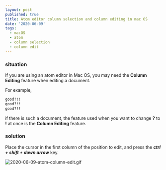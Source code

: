 ```yaml
---
layout: post
published: true
title: Atom editor column selection and column editing in mac OS
date: '2020-06-09'
tags:
  - macOS
  - atom
  - column selection
  - column edit
---
```

### situation

If you are using an atom editor in Mac OS, you may need the **Column Editing** feature when editing a document.

For example,

```bash
good?!!
good?!!
good?!!
```
if there is such a document, the feature used when you want to change **?** to **!** at once is the **Column Editing** feature.

### solution

Place the cursor in the first column of the position to edit, and press the ***ctrl + shift + down arrow*** key.

![2020-06-09-atom-column-edit.gif]({{site.baseurl}}/img/attached-post/2020-06-09-atom-column-edit.gif)
